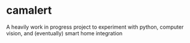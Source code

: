 # camalert
A heavily work in progress project to experiment with python, computer vision, and (eventually) smart home integration